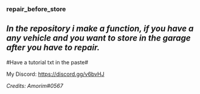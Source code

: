 ### repair_before_store ###

## *In the repository i make a function, if you have a any vehicle and you want to store in the garage after you have to repair.* ##

#Have a tutorial txt in the paste#

My Discord: https://discord.gg/v6bvHJ

_*Credits: Amorim#0567*_
